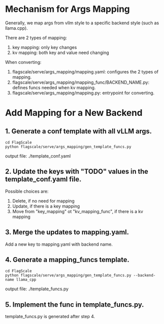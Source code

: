 # Mechanism for Args Mapping

Generally, we map args from vllm style to a specific backend style (such as llama.cpp).

There are 2 types of mapping:
1. key mapping: only key changes
2. kv mapping: both key and value need changing

When converting:
1. flagscale/serve/args_mapping/mapping.yaml: configures the 2 types of mapping.
2. flagscale/serve/args_mapping/mapping_func/BACKEND_NAME.py: defines funcs needed when kv mapping.
3. flagscale/serve/args_mapping/mapping.py: entrypoint for converting.

# Add Mapping for a New Backend

## 1. Generate a conf template with all vLLM args.
```
cd FlagScale
python flagscale/serve/args_mapping/gen_template_funcs.py
```
output file: ./template_conf.yaml

## 2. Update the keys with "TODO" values in the template_conf.yaml file.
Possible choices are:
1. Delete, if no need for mapping
2. Update, if there is a key mapping
3. Move from "key_mapping" ot "kv_mapping_func", if there is a kv mapping

## 3. Merge the updates to mapping.yaml.
Add a new key to mapping.yaml with backend name.

## 4. Generate a mapping_funcs template.

```
cd FlagScale
python flagscale/serve/args_mapping/gen_template_funcs.py --backend-name llama_cpp
```
output file: ./template_funcs.py

## 5. Implement the func in template_funcs.py.

template_funcs.py is generated after step 4.
